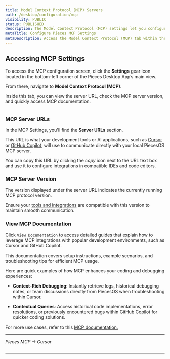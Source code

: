 ```yaml
---
title: Model Context Protocol (MCP) Servers
path: /desktop/configuration/mcp
visibility: PUBLIC
status: PUBLISHED
description: The Model Context Protocol (MCP) settings let you configure and manage MCP integration with PiecesOS, enabling connectivity between Large Language Models (LLMs) and your personal context stored by the Long-Term Memory Engine (LTM-2.7).
metaTitle: Configure Pieces MCP Settings
metaDescription: Access the Model Context Protocol (MCP) tab within the Settings View of the Desktop App, where you can find the latest SSE URL for integrating into your favorite tools.
---
```


## Accessing MCP Settings

To access the MCP configuration screen, click the **Settings** gear icon located in the bottom-left corner of the Pieces Desktop App’s main view.

From there, navigate to **Model Context Protocol (MCP)**.

Inside this tab, you can view the server URL, check the MCP server version, and quickly access MCP documentation.

<Image src="https://storage.googleapis.com/hashnode_product_documentation_assets/desktop_app_assets/desktop_app_MAIN/new_media/Settings/Model%20Context%20Protocol%20(MCP)%20Servers/mcp_settings.png" alt="" align="center" fullwidth="true" />

### MCP Server URLs

In the MCP Settings, you'll find the **Server URLs** section.

This URL is what your development tools or AI applications, such as [Cursor](/products/mcp/cursor) or [GitHub Copilot](/products/mcp/github-copilot), will use to communicate directly with your local PiecesOS MCP server.

You can copy this URL by clicking the *copy* icon next to the URL text box and use it to configure integrations in compatible IDEs and code editors.

### MCP Server Version

The version displayed under the server URL indicates the currently running MCP protocol version.

Ensure your [tools and integrations](/products/mcp/get-started#getting-started) are compatible with this version to maintain smooth communication.

### View MCP Documentation

Click `View Documentation` to access detailed guides that explain how to leverage MCP integrations with popular development environments, such as Cursor and GitHub Copilot.

This documentation covers setup instructions, example scenarios, and troubleshooting tips for efficient MCP usage.

Here are quick examples of how MCP enhances your coding and debugging experiences:

* **Context-Rich Debugging**: Instantly retrieve logs, historical debugging notes, or team discussions directly from PiecesOS when troubleshooting within Cursor.

* **Contextual Queries**: Access historical code implementations, error resolutions, or previously encountered bugs within GitHub Copilot for quicker coding solutions.

For more use cases, refer to this [MCP documentation.](/products/mcp/get-started)

***

*Pieces MCP → Cursor*

<Image src="https://storage.googleapis.com/hashnode_product_documentation_assets/mcp_documentation/misc/cursor_ask_about_youtube_tutorial.png" alt="" align="center" fullwidth="true" />

***